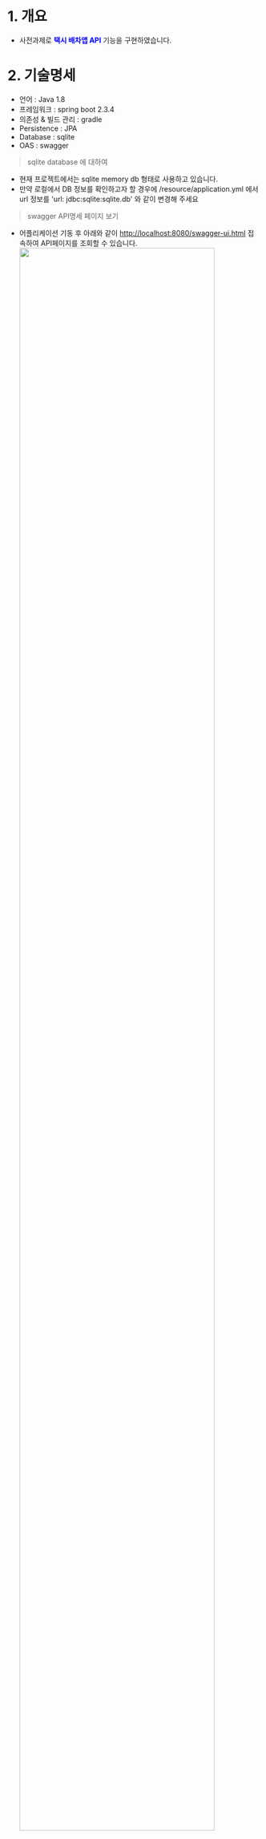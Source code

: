 # 1. 개요
- 사전과제로 **<span style="color:blue">택시 배차앱 API</span>** 기능을 구현하였습니다.


# 2. 기술명세
- 언어 : Java 1.8
- 프레임워크 : spring boot 2.3.4
- 의존성 & 빌드 관리 : gradle
- Persistence : JPA
- Database : sqlite
- OAS : swagger

> sqlite database 에 대하여
- 현재 프로젝트에서는 sqlite memory db 형태로 사용하고 있습니다.
- 만약 로컬에서 DB 정보를 확인하고자 할 경우에
/resource/application.yml 에서 url 정보를 'url: jdbc:sqlite:sqlite.db' 와 같이 변경해 주세요

> swagger API명세 페이지 보기
- 어플리케이션 기동 후 아래와 같이 [http://localhost:8080/swagger-ui.html](http://localhost:8080/swagger-ui.html) 접속하여 API페이지를 조회할 수 있습니다.  
<img src="https://user-images.githubusercontent.com/61044774/103403547-e76eb500-4b93-11eb-8d4f-2bd48c3797a4.jpg" width="90%"></img>

# 3. 개발 요구사항
> 택시 배차 서비스가 잘 동작할지 검증하기 위하여 다음과 같은 Json API를 제공합니다.
- 회원가입 : 사용자는 사용자 정보를 입력하여 회원가입을 합니다.
  * 이메일, 비밀번호, 승객/기사 여부를 파라미터로 받습니다.
  * 이미 사용 중인 이메일로는 가입할 수 없어야 합니다.
- 로그인 : 가입한 회원정보로 로그인을 합니다.
  * 이메일과 비밀번호를 이용하여 로그인합니다.
- 목록조회 : 사용자들은 전체 배차정보를 조회할 수 있습니다.
  * 기사 배차가 완료된 요청과 대기 중인 요청 모두 목록에 포함됩니다.
  * 배차요청시간, 배차완료시간, 배차상태 등이 목록 포함됩니다.
- 택시 배차 요청 : 사용자는 이동을 위해 택시의 배차를 요청합니다.
  * 사용자의 현재 주소정보를 입력받아 배차 정보를 전달합니다.
- 기사 배차 : 기사는 특정 택시 배차를 수락하여 배차합니다.
  * 기사가 배정되지 않은 배차정보에 기사를 배치합니다.
- <span style="color:blue">배차 취소 (임의 추가) : 사용자 혹은 기사는 배차된 정보를 취소할 수 있습니다.
  * 사용자 및 기사는 자신의 배차된 정보를 취소할 수 있습니다.
  * 배채요청/배차완료 정보만 취소가 가능합니다. (기 취소된 건 및 승객탑승/도착완료 건은 취소 불가능)
  </span>

# 4. 택시배차 서비스 테이블 설계
택시배차 서비스를 구현하기 위한 기본 테이블 설계입니다.
<br>
## 4.1 USER (사용자정보)
- 사용자 정보가 담겨있는 테이블.  
<img src="https://user-images.githubusercontent.com/61044774/103405371-34558a00-4b9a-11eb-9911-2356d1ce6eb6.jpg" width="80%"></img>
  * ID : 사용자에 대한 고유정보 (PK)
  * USER_ID : 사용자계정 (Unique)
  * PASSWORD : 사용자 비밀번호
  * ROLE : 사용자구분
  * USE_YN : 사용여부 (Y,  N)
  * INST_TIME : 정보 등록시간
  * UPD_TIME : 정보 갱신시간
  * INST_USER : 정보 등록계정
  * UPD_USER : 정보 갱신계정

## 4.2 ASSIGNMENT (배차정보)
- 사용자 및 택시기사의 배차에 대한 정보가 들어가 있는 테이블.
<img src="https://user-images.githubusercontent.com/61044774/103405528-cf4e6400-4b9a-11eb-9d12-f5f33f495a18.jpg" width="100%"></img>
  * ID : 배차에 대한 고유정보
  * USER_ID : 배차요청 사용자 계정 (PK)
  * DRIVER_ID : 배차수락 기사 계정
  * ADDRESS : 배차 주소 정보
  * REQ_ASSIGN_TIME : 배차 요청 시간
  * ASSIGN_TIME : 배차 시간
  * BOARD_TIME : 탑승 시간 (현재 미사용)
  * ARRIVE_TIME : 도착 시간 (현재 미사용)
  * CANCEL_TIME : 배차 취소 시간
  * CANCEL_ID : 배차 취소 계정
  * STATUS : 배차 상태 (1:배차요청, 2:배차완료, 3:승객탑승, 4:도착완료, 9:배차취소)

# 5. 실행

## 실행 하기

> 소스 main Application 실행하기
- com.milkit.app.DemoApplication 을 IDE에서 run하여 바로 실행할 수 있습니다.
 <img src="https://user-images.githubusercontent.com/61044774/98205672-de8aaa00-1f7b-11eb-8a54-2ea4ad48cad6.jpg" width="90%"></img>


 # 6. 인증
 > 서버에서 제공되는 api를 호출하기 위해서는 먼저 인증을 수행해야 합니다.
 인증은 jwt 형식의 토큰방식으로 진행됩니다.

## 6. 1 회원가입
> 서비스 테스트를 위하여 서비스 초기화 시 마다 ApplicationRunner를 통해 다음과 같이 **<span style="color:blue">자동으로 일부 계정이 등록</span>** 되도록 구현 되었습니다. 테스트 시 유의해 주시기 바랍니다.  
test@milkit.com (사용자 계정1)  
test2@milkit.com (사용자 계정2)  
driver@milkit.com (드라이버 계정1)  
driver2@milkit.com (드라이버 계정2)  
- http://localhost:8080/api/user/signup URL로 POST로 인증정보를 전달합니다.
<img src="https://user-images.githubusercontent.com/61044774/103405883-1b4dd880-4b9c-11eb-9e07-68ab1742232f.jpg" width="90%"></img>
  * 계정ID, 패스워드, 사용자 구분값을 넣습니다.
  * 사용자 계정 ID는 Email 형식이어야 합니다.
  * 사용자 구분값은 <span style="color:blue">ROLE_MEMBER</span> (사용자) 와 <span style="color:blue">ROLE_DRIVER</span> (기사) 로 지정합니다.
  * 사용자 계정은 POST Body에 다음과 같은 형식의 json 값을 설정합니다.
  ```javascript
  {
	"userID" : "testNew@milkit.com",       /*  사용자 계정 ID */
	"password" : "test",                   /*  사용자 계정 비밀번호 */
	"role" : "ROLE_MEMBER"                 /*  사용자구분 (ROLE_MEMBER:사용자, ROLE_DRIVER:기사) */
  }
  ```
## 6. 2 인증요청
- http://localhost:8080/login URL로 POST로 인증정보를 전달합니다.
<img src="https://user-images.githubusercontent.com/61044774/103409238-2e1ada00-4ba9-11eb-8c45-5aaee3e55860.jpg" width="90%"></img>
  * 사용자 계정은 admin / test 혹은 test / test로 지정할 수 있습니다.
  * 사용자 계정은 POST Body에 다음과 같은 형식의 json 값을 설정합니다.
  ```javascript
  {
    "userID" : "test@milkit.com",       /*  사용자 계정 ID */
    "password" : "test"                 /*  사용자 계정 비밀번호 */
  }
  ```
  * 사용자가 인증되었다면 서버는 Response body에 JWT Token 정보를 전달합니다.
  ```javascript
  {
    "code": "0",                      /*  응답코드    */
    "message": "성공했습니다",          /*  메시지    */
    "value": {
      "accessToken": "eyJhbGciOiJIUzI1NiJ9.eyJ1c2VyTk0iOiLqtIDrpqzsnpAiLCJhdXRoUm9sZSI6IlJPTEVfQURNSU4iLCJuYW1lIjoiYWRtaW4iLCJleHAiOjE2MDAyMzQxMjgsImlhdCI6MTYwMDIzMjMyOH0.hYTzcG5nDhdVn4OVbrrH7ybSLwBxq1Fm2O9A60uk8Zw",  /*  액세스 토큰 (API 이용시 헤더에 등록)    */
      "refreshToken": "eyJhbGciOiJIUzI1NiJ9.eyJ1c2VyTk0iOiLqtIDrpqzsnpAiLCJhdXRoUm9sZSI6IlJPTEVfQURNSU4iLCJuYW1lIjoiYWRtaW4iLCJleHAiOjE2MDE0NDE5MzAsImlhdCI6MTYwMDIzMjMzMH0.MZLH17FUuUqYzlZDQ2AZDcRnSvxT2QJJeLHhiwtJFDo", /*  리프레시 토큰 (토큰을 리시프레시 할 시 헤더에 등록)    */
      "tokenType": "bearer"       /*  인증 토큰 타입    */
    }
  }
  ```

## 6. 3 API 호출 예
- http://localhost:8080/api/taxi/request 등과 같이 서버에서 제공하는 api를 호출하여 API 명세에 제공된 정보를 요청합니다.
<img src="https://user-images.githubusercontent.com/61044774/103406262-76cc9600-4b9d-11eb-9943-7201fee73523.jpg" width="90%"></img>
  * <span style="color:red">사용자는 API 호출 시 상기 [인증요청] 에서 응답받은 JWT accessToken 값을 HTTP Header의 Authorization 항목에 입력하여 전송하여야 합니다.</span>  
    ex) Request HEADER의 Authorization 값 형식
    ```html
    Bearer eyJhbGciOiJIUzI1NiJ9.eyJyb2xlIjoiUk9MRV9NRU1CRVIiLCJuYW1lIjoidGVzdEBtaWxraXQuY29tIiwiZXhwIjoxODAwMzYyNTg2LCJpYXQiOjE2MDk0MDI1ODZ9.oBn9jwoglE0w5lzh5arymMg2asd_6eHhFM7Nv3EHy3E
    ```
  * <span style="color:blue">서버는 API Request Header의 JWT Token을 확인하고 권한확인 및 접근제어를 수행할 수 있습니다.</span>

  # 7. API 명세
  아래의 정보는 어플리케이션 기동 후 swagger를 ([http://localhost:8080/swagger-ui.html](http://localhost:8080/swagger-ui.html)) 통해서도 확인하실 수 있습니다.

  > Tips2 : API Response 형식

  | 구분    | 내용             | 비고                             |
  | :------ | :--------------- | :------------------------------- |
  | code    | 응답코드         | 0 : 성공, 그 외 코드 : 실패                 |
  | message | 메시지           | 성공 혹은 실패 시의 메시지 |
  | value    | 결과 값 |                                  |

  - 성공 시 (*예제)
  ```javascript
  {
    "code": "0",                /*  응답코드 */
    "message": "성공했습니다",    /*  메시지 */
    "value": {                   /*  결과값 */
      "id": 5,
      "userID": "test@milkit.com",
      "driverID": null,
      "address": "성남시 분당구 정자동 123",
      "cancelID": null,
      "status": "배차요청",
      "reqAssignTime": "2020-12-31 19:51:12",
      "assignTime": "",
      "cancelTime": ""
    }
  }
  ```

  - 실패 시 (*예제)
  ```javascript
  {
    "code": "504",
    "message": "사용자 정보가 일치하지 않아 배차 취소를 할 수 없습니다. 배차ID:5, 배차취소요청계정:test2@milkit.com",
    "value": null
  }
  ```

  ## 7.1 회원가입 API
  - 사용자/기사는 회원가입을 할 수 있습니다.

    * URL : POST http://localhost:8080/api/user/signup
    * 요청 Body
    ```javascript

    {
	  "userID" : "testNew@milkit.com", /*  계정 ID */
	  "password" : "test",             /*  비밀번호 */
	  "role" : "ROLE_MEMBER"           /*  사용자구분 (ROLE_MEMBER:사용자, ROLE_DRIVER:기사) */
    }

    ```
    * 정상 응답 Body
    ```javascript

    {
      "code": "0",                /*  응답코드 */
      "message": "성공했습니다",    /*  메시지 */
      "value": null
    }
    ```

  - 예외 1. 이미 같은 ID로 등록된 사용자가 있을 경우 예외
    * 응답 Body
    ```javascript
    {
      "code": "308",
      "message": "사용자 계정이 이미 존재합니다. 다른 계정명으로 사용해 주세요. 계정ID:test@milkit.com",
      "value": null         
    }
    ```

  - 예외 2. 사용자 ID가 이메일 형식이 아닐경우 예외
    * 응답 Body
    ```javascript
    {
      "code": "306",
      "message": "이메일 형식이 아닙니다. 입력정보를 확인해 주세요. 계정ID:testmilkit.com",
      "value": null         
    }
    ```

  ## 7.2 로그인 API
  - 사용자/기사는 서비스를 이용하기 위해 로그인을 할 수 있습니다.

    * URL : PUT http://localhost:8080/login
    * 요청 Body


    ```javascript
    {
	  "userID" : "testNew@milkit.com", /*  계정 ID */
	  "password" : "test"              /*  비밀번호 */
    }
    ```
    * 정상 응답 Body
    ```javascript
    {
      "code": "0",                      /*  응답코드    */
      "message": "성공했습니다",          /*  메시지    */
      "value": {
        "accessToken": "eyJhbGciOiJIUzI1NiJ9.eyJ1c2VyTk0iOiLqtIDrpqzsnpAiLCJhdXRoUm9sZSI6IlJPTEVfQURNSU4iLCJuYW1lIjoiYWRtaW4iLCJleHAiOjE2MDAyMzQxMjgsImlhdCI6MTYwMDIzMjMyOH0.hYTzcG5nDhdVn4OVbrrH7ybSLwBxq1Fm2O9A60uk8Zw",  /*  액세스 토큰 (API 이용시 헤더에 등록)    */
        "refreshToken": "eyJhbGciOiJIUzI1NiJ9.eyJ1c2VyTk0iOiLqtIDrpqzsnpAiLCJhdXRoUm9sZSI6IlJPTEVfQURNSU4iLCJuYW1lIjoiYWRtaW4iLCJleHAiOjE2MDE0NDE5MzAsImlhdCI6MTYwMDIzMjMzMH0.MZLH17FUuUqYzlZDQ2AZDcRnSvxT2QJJeLHhiwtJFDo", /*  리프레시 토큰 (토큰을 리시프레시 할 시 헤더에 등록)    */
        "tokenType": "bearer"       /*  인증 토큰 타입    */
      }
    }
    ```

  - 예외 1. 인증정보가 올바르지 않을 경우
    * 응답 Body
    ```javascript
    {
      "code": "302",
      "message": "인증오류가 발생하였습니다. 사용자 계정명과 비밀번호를 확인해 주세요",
      "value": null         
    }
    ```

  ## 7.3 목록조회 API
  - 사용자/기사는 배차 전체 목록을 조회할 수 있습니다.

    * URL : GET http://localhost:8080/api/taxi/query?page=[페이지번호]
    * 요청 Body
    ```javascript
    N/A
    ```
    * 정상 응답 Body
    ```javascript
    {
      "code": "0",                      /*  응답코드    */
      "message": "성공했습니다",          /*  메시지    */
      "value": [
        {
          "id": 5,                                  /*  배차ID    */
          "userID": "test@milkit.com",              /*  배차요청 계정    */
          "driverID": "driver@milkit.com",          /*  배차수락 드라이버 계정    */
          "address": "성남시 분당구 정자동 123",     /*  배차 주소정보    */
          "cancelID": null,
          "status": "배차완료",                     /*  배차상태    */
          "reqAssignTime": "2020-12-31 19:51:12",   /*  배차요청시간    */
          "assignTime": "2020-12-31 19:51:19",      /*  배차완료시간    */
          "cancelTime": ""
        }
      ]
    }
    ```

  ## 7.4 택시배차 요청 API
  - 사용자는 택시 배차를 요청할 수 있습니다.

    * URL : GET http://localhost:8080/api/taxi/request
    * 요청 Body
    ```javascript
    {
	  "address" : "성남시 분당구 정자동 123"    /*  배차 주소  */
    }
    ```
    * 정상 응답 Body
    ```javascript
    {
      "code": "0",                                /*  응답코드    */
      "message": "성공했습니다",                    /*  메시지    */
      "value": {
        "id": 5,                                  /*  배차ID    */
        "userID": "test@milkit.com",              /*  배차요청 계정    */
        "driverID": null,          /*  배차수락 드라이버 계정    */
        "address": "성남시 분당구 정자동 123",     /*  배차 주소정보    */
        "cancelID": null,
        "status": "배차요청",                     /*  배차상태    */
        "reqAssignTime": "2020-12-31 19:51:12",   /*  배차요청시간    */
        "assignTime": "",                         /*  배차완료시간    */
        "cancelTime": ""
      }
    }
    ```

  - 예외 1. 사용자 권한이 아닌 계정이 배차를 요청했을 시 경우 예외
    * 응답 Body
    ```javascript
    {
      "code": "304",
      "message": "사용자 구분에 맞지 않는 요청을 하고 있습니다. 사용자구분:ROLE_DRIVER, 요청:배차요청 API",
      "value": null         
    }
    ```

  - 예외 2. 사용자가 주소정보를 너무크게 입력했을 경우 예외
    * 응답 Body
    ```javascript
    {
      "code": "311",
      "message": "주소정보의 길이가 너무 깁니다. 입력 주소정보 크기를 확인해 주세요",
      "value": null         
    }
    ```

  ## 7.5 기사 배차 API
  - 드라이버는 배차정보를 지정하여 배차수락을 할 수 있습니다.

    * URL : PUT http://localhost:8080/api/taxi/assign
    * 요청 Body
    ```javascript
    {
	  "id" : 5                                 /*  배차ID  */
    }
    ```
    * 정상 응답 Body
    ```javascript
    {
      "code": "0",                                /*  응답코드    */
      "message": "성공했습니다",                    /*  메시지    */
      "value": {
        "id": 5,                                  /*  배차ID    */
        "userID": "test@milkit.com",              /*  배차요청 계정    */
        "driverID": "driver@milkit.com",          /*  배차수락 드라이버 계정    */
        "address": "성남시 분당구 정자동 123",     /*  배차 주소정보    */
        "cancelID": null,
        "status": "배차완료",                     /*  배차상태    */
        "reqAssignTime": "2020-12-31 19:51:12",   /*  배차요청시간    */
        "assignTime": "2020-12-31 19:51:19",      /*  배차완료시간    */
        "cancelTime": ""
      }
    }
    ```

  - 예외 1. 택시 배차가 완료된 배차건을 수락 요청 시 예외
    * 응답 Body
    ```javascript
    {
      "code": "502",
      "message": "이미 다른 드라이버로 배차가 완료된 정보입니다. 배차ID:5",
      "value": null         
    }
    ```

  - 예외 2. 드라이버 권한이 아닌 계정이 배차를 수락했을 시 예외
    * 응답 Body
    ```javascript
    {
      "code": "304",
      "message": "사용자 구분에 맞지 않는 요청을 하고 있습니다. 사용자구분:ROLE_MEMBER, 요청:기사배차지정 API",
      "value": null         
    }
    ```

  ## 7.6 배차 취소 API
  - 사용자/드라이버는 배차정보를 취소 할 수 있습니다.

    * URL : PUT http://localhost:8080/api/taxi/cancel
    * 요청 Body
    ```javascript
    {
	  "id" : 5                                 /*  배차ID  */
    }
    ```
    * 정상 응답 Body
    ```javascript
    {
      "code": "0",                                /*  응답코드    */
      "message": "성공했습니다",                    /*  메시지    */
      "value": {
        "id": 5,                                  /*  배차ID    */
        "userID": "test@milkit.com",              /*  배차요청 계정    */
        "driverID": "driver@milkit.com",          /*  배차수락 드라이버 계정    */
        "address": "성남시 분당구 정자동 123",     /*  배차 주소정보    */
        "cancelID": "test@milkit.com",            /*  배차취소요청 계정    */
        "status": "배차취소",                     /*  배차상태    */
        "reqAssignTime": "2020-12-31 19:51:12",   /*  배차요청시간    */
        "assignTime": "2020-12-31 19:51:19",      /*  배차완료시간    */
        "cancelTime": "2020-12-31 20:36:57"       /*  배차완료시간    */
      }
    }
    ```

  - 예외 1. 택시 배차상태가 취소불가할 경우 예외
    * 응답 Body
    ```javascript
    {
      "code": "503",
      "message": "배차 취소는 배차요청 및 배차완료 상태일때만 가능합니다. 배차상태:배차취소",
      "value": null         
    }
    ```

  - 예외 2. 사용자 자신이 요청하지 않은 배차건을 취소하고자 할 경우 예외
    * 응답 Body
    ```javascript
    {
      "code": "504",
      "message": "사용자 정보가 일치하지 않아 배차 취소를 할 수 없습니다. 배차ID:5, 배차취소요청계정:test2@milkit.com",
      "value": null         
    }
    ```

  - 예외 3. 택시드라이버는 자신이 수락하지 않은 배차건을 취소하고자 할 경우 예외
    * 응답 Body
    ```javascript
    {
      "code": "505",
      "message": "드라이버 정보가 일치하지 않아 배차 취소를 할 수 없습니다. 배차ID:5, 배차취소요청계정:driver2@milkit.com",
      "value": null         
    }
    ```

# 8. 기능 및 예외사항에 대한 테스트 전략
- 택시 배차 서비스의 기능 및 예외사항을 테스트 하기 위하여 서비스 및 API 테스트 항목을 작성하였습니다.

  ## 8.1 서비스 테스트 예제
  ### 8.1.1 기능테스트
  ```java
  @Test
  @DisplayName("1. 사용자가 요청한 택시 배차를 수락한다.")
  public void assign_test() throws Exception {
          .
          .
          .
    AssignRequest request = new AssignRequest(assignment.getId());
    Assignment result = assignmentHandlerService.process(driverHeaders, request);

    assertTrue(
        result != null
        && result.getDriverID().equals(request.getUserID())
    );
  }
  ```
  ### 8.1.2 예외테스트
  ```java
  @Test
  @DisplayName("2. 택시 배차가 완료된 배차건을 수락 요청 시 예외를 테스트 한다.")
  public void already_assign_exception_test() throws Exception {
          .
          .
          .
    ServiceException exception = assertThrows(ServiceException.class, () -> {
        Assignment result = assignmentHandlerService.process(driver2Headers, request);			// 2번째가 드라이버가 같은 배차정보 배차수락
    });

    assertTrue( exception.getCode().equals("502"));
  }
  ```

  ## 8.2 API 테스트 예제
  ### 8.2.1 기능테스트
  ```java
  @Test
  @DisplayName("1. 사용자가 요청한 택시 배차를 취소한다.")
  public void cancel_test() throws Exception {
          .
          .
          .
        ResultActions resultActions = mvc.perform(MockMvcRequestBuilders.put("/api/taxi/cancel")
          .header(AppCommon.JWT_HEADER_STRING, AppCommon.JWT_TOKEN_PREFIX+userJwtToken)
          .content(content).contentType(MediaType.APPLICATION_JSON).accept(MediaType.APPLICATION_JSON).characterEncoding("UTF-8"))
            .andDo(print())
            .andExpect(status().isOk())
            .andExpect(jsonPath("code").value("0"))
            .andExpect(jsonPath("message").value("성공했습니다"))
            .andExpect(jsonPath("value.status").value(StatusEnum.CANCEL.getDescription()))
            .andExpect(jsonPath("value.cancelID").value(assignment.getUserID()))
          ;
  }
  ```
  ### 8.2.2 예외테스트
  ```java
  @Test
  @DisplayName("2. 택시 배차가 완료된 배차건을 수락 요청 시 예외를 테스트 한다.")
  public void already_assign_exception_test() throws Exception {
          .
          .
          .
      ResultActions resultActions = mvc.perform(MockMvcRequestBuilders.put("/api/taxi/assign")
          .header(AppCommon.JWT_HEADER_STRING, AppCommon.JWT_TOKEN_PREFIX+driver2JwtToken)
          .content(content).contentType(MediaType.APPLICATION_JSON).accept(MediaType.APPLICATION_JSON).characterEncoding("UTF-8"))
          .andDo(print())
          .andExpect(status().isOk())
          .andExpect(jsonPath("code").value("502"))
          .andExpect(jsonPath("value").isEmpty())
          ;
  }
  ```
